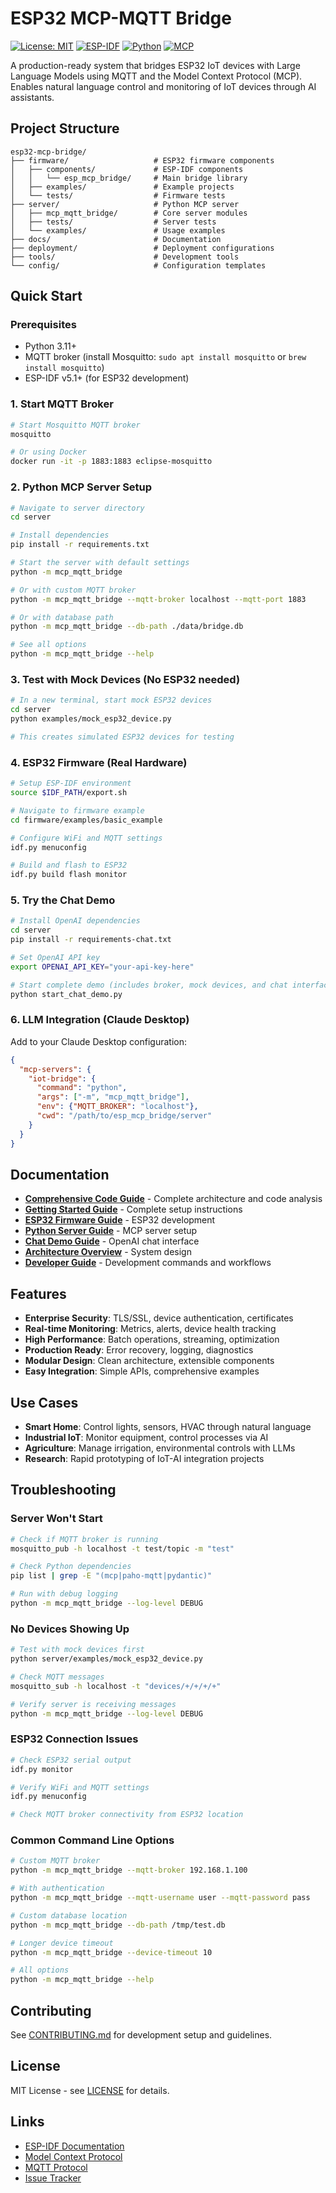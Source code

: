 # ESP32 MCP-MQTT Bridge

[![License: MIT](https://img.shields.io/badge/License-MIT-yellow.svg)](https://opensource.org/licenses/MIT)
[![ESP-IDF](https://img.shields.io/badge/ESP--IDF-v5.1+-blue.svg)](https://docs.espressif.com/projects/esp-idf/en/latest/)
[![Python](https://img.shields.io/badge/Python-3.11+-green.svg)](https://www.python.org/)
[![MCP](https://img.shields.io/badge/MCP-1.0+-purple.svg)](https://modelcontextprotocol.io/)

A production-ready system that bridges ESP32 IoT devices with Large Language Models using MQTT and the Model Context Protocol (MCP). Enables natural language control and monitoring of IoT devices through AI assistants.

## Project Structure

```
esp32-mcp-bridge/
├── firmware/                   # ESP32 firmware components
│   ├── components/             # ESP-IDF components
│   │   └── esp_mcp_bridge/     # Main bridge library
│   ├── examples/               # Example projects
│   └── tests/                  # Firmware tests
├── server/                     # Python MCP server
│   ├── mcp_mqtt_bridge/        # Core server modules
│   ├── tests/                  # Server tests
│   └── examples/               # Usage examples
├── docs/                       # Documentation
├── deployment/                 # Deployment configurations
├── tools/                      # Development tools
└── config/                     # Configuration templates
```

## Quick Start

### Prerequisites
- Python 3.11+ 
- MQTT broker (install Mosquitto: `sudo apt install mosquitto` or `brew install mosquitto`)
- ESP-IDF v5.1+ (for ESP32 development)

### 1. Start MQTT Broker
```bash
# Start Mosquitto MQTT broker
mosquitto

# Or using Docker
docker run -it -p 1883:1883 eclipse-mosquitto
```

### 2. Python MCP Server Setup
```bash
# Navigate to server directory
cd server

# Install dependencies
pip install -r requirements.txt

# Start the server with default settings
python -m mcp_mqtt_bridge

# Or with custom MQTT broker
python -m mcp_mqtt_bridge --mqtt-broker localhost --mqtt-port 1883

# Or with database path
python -m mcp_mqtt_bridge --db-path ./data/bridge.db

# See all options
python -m mcp_mqtt_bridge --help
```

### 3. Test with Mock Devices (No ESP32 needed)
```bash
# In a new terminal, start mock ESP32 devices
cd server
python examples/mock_esp32_device.py

# This creates simulated ESP32 devices for testing
```

### 4. ESP32 Firmware (Real Hardware)
```bash
# Setup ESP-IDF environment
source $IDF_PATH/export.sh

# Navigate to firmware example
cd firmware/examples/basic_example

# Configure WiFi and MQTT settings
idf.py menuconfig

# Build and flash to ESP32
idf.py build flash monitor
```

### 5. Try the Chat Demo
```bash
# Install OpenAI dependencies
cd server
pip install -r requirements-chat.txt

# Set OpenAI API key
export OPENAI_API_KEY="your-api-key-here"

# Start complete demo (includes broker, mock devices, and chat interface)
python start_chat_demo.py
```

### 6. LLM Integration (Claude Desktop)
Add to your Claude Desktop configuration:
```json
{
  "mcp-servers": {
    "iot-bridge": {
      "command": "python",
      "args": ["-m", "mcp_mqtt_bridge"],
      "env": {"MQTT_BROKER": "localhost"},
      "cwd": "/path/to/esp_mcp_bridge/server"
    }
  }
}
```

## Documentation

- **[Comprehensive Code Guide](ESP32_MCP_BRIDGE_COMPREHENSIVE_GUIDE.md)** - Complete architecture and code analysis
- **[Getting Started Guide](docs/setup_guide.md)** - Complete setup instructions
- **[ESP32 Firmware Guide](firmware/README.md)** - ESP32 development
- **[Python Server Guide](server/README.md)** - MCP server setup
- **[Chat Demo Guide](server/CHAT_DEMO_README.md)** - OpenAI chat interface
- **[Architecture Overview](docs/enhanced-features.md)** - System design
- **[Developer Guide](CLAUDE.md)** - Development commands and workflows

## Features

- **Enterprise Security**: TLS/SSL, device authentication, certificates
- **Real-time Monitoring**: Metrics, alerts, device health tracking
- **High Performance**: Batch operations, streaming, optimization
- **Production Ready**: Error recovery, logging, diagnostics
- **Modular Design**: Clean architecture, extensible components
- **Easy Integration**: Simple APIs, comprehensive examples

## Use Cases

- **Smart Home**: Control lights, sensors, HVAC through natural language
- **Industrial IoT**: Monitor equipment, control processes via AI
- **Agriculture**: Manage irrigation, environmental controls with LLMs
- **Research**: Rapid prototyping of IoT-AI integration projects

## Troubleshooting

### Server Won't Start
```bash
# Check if MQTT broker is running
mosquitto_pub -h localhost -t test/topic -m "test"

# Check Python dependencies
pip list | grep -E "(mcp|paho-mqtt|pydantic)"

# Run with debug logging
python -m mcp_mqtt_bridge --log-level DEBUG
```

### No Devices Showing Up
```bash
# Test with mock devices first
python server/examples/mock_esp32_device.py

# Check MQTT messages
mosquitto_sub -h localhost -t "devices/+/+/+/+"

# Verify server is receiving messages
python -m mcp_mqtt_bridge --log-level DEBUG
```

### ESP32 Connection Issues
```bash
# Check ESP32 serial output
idf.py monitor

# Verify WiFi and MQTT settings
idf.py menuconfig

# Check MQTT broker connectivity from ESP32 location
```

### Common Command Line Options
```bash
# Custom MQTT broker
python -m mcp_mqtt_bridge --mqtt-broker 192.168.1.100

# With authentication
python -m mcp_mqtt_bridge --mqtt-username user --mqtt-password pass

# Custom database location
python -m mcp_mqtt_bridge --db-path /tmp/test.db

# Longer device timeout
python -m mcp_mqtt_bridge --device-timeout 10

# All options
python -m mcp_mqtt_bridge --help
```

## Contributing

See [CONTRIBUTING.md](CONTRIBUTING.md) for development setup and guidelines.

## License

MIT License - see [LICENSE](LICENSE) for details.

## Links

- [ESP-IDF Documentation](https://docs.espressif.com/projects/esp-idf/)
- [Model Context Protocol](https://modelcontextprotocol.io/)
- [MQTT Protocol](https://mqtt.org/)
- [Issue Tracker](https://github.com/your-org/esp32-mcp-bridge/issues)
